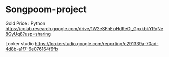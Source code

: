 # Songpoom-project
Gold Price : Python
https://colab.research.google.com/drive/1W2eSFhEpHdKeGj_GpxkbkYRqNe8GyUq8?usp=sharing


Looker studio
https://lookerstudio.google.com/reporting/c291339a-70ad-4d8b-a1f7-6e076164f6fb
